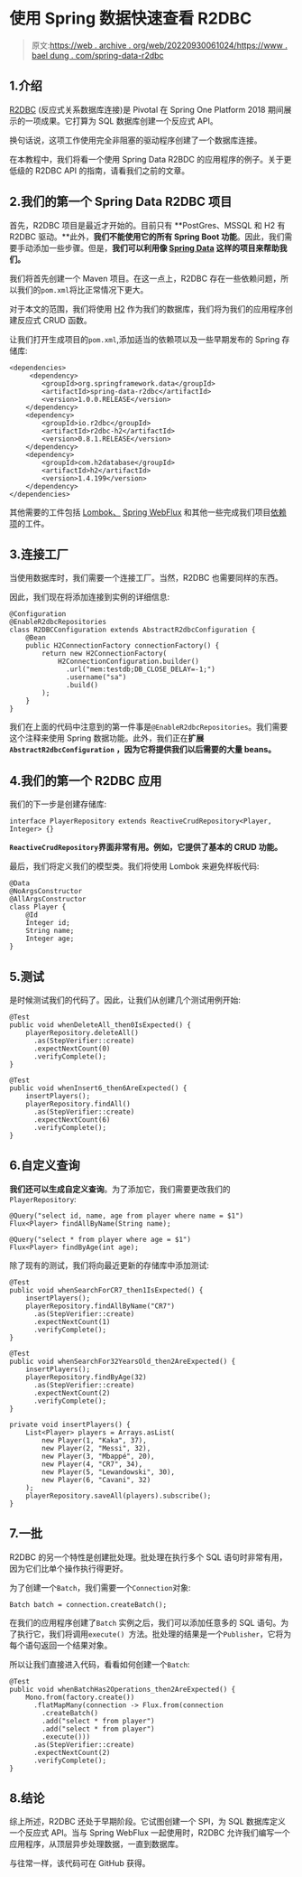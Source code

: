 # 使用 Spring 数据快速查看 R2DBC

> 原文:[https://web . archive . org/web/20220930061024/https://www . bael dung . com/spring-data-r2dbc](https://web.archive.org/web/20220930061024/https://www.baeldung.com/spring-data-r2dbc)

## 1.介绍

[R2DBC](https://web.archive.org/web/20220628092444/https://r2dbc.io/) (反应式关系数据库连接)是 Pivotal 在 Spring One Platform 2018 期间展示的一项成果。它打算为 SQL 数据库创建一个反应式 API。

换句话说，这项工作使用完全非阻塞的驱动程序创建了一个数据库连接。

在本教程中，我们将看一个使用 Spring Data R2BDC 的应用程序的例子。关于更低级的 R2DBC API 的指南，请看我们之前的文章。

## 2.我们的第一个 Spring Data R2DBC 项目

首先，R2DBC 项目是最近才开始的。目前只有 **PostGres、MSSQL 和 H2 有 R2DBC 驱动。**此外，**我们不能使用它的所有 Spring Boot 功能**。因此，我们需要手动添加一些步骤。但是，**我们可以利用像 [Spring Data](/web/20220628092444/https://www.baeldung.com/spring-data) 这样的项目来帮助我们。**

我们将首先创建一个 Maven 项目。在这一点上，R2DBC 存在一些依赖问题，所以我们的`pom.xml`将比正常情况下更大。

对于本文的范围，我们将使用 [H2](https://web.archive.org/web/20220628092444/https://search.maven.org/search?q=g:com.h2database) 作为我们的数据库，我们将为我们的应用程序创建反应式 CRUD 函数。

让我们打开生成项目的`pom.xml`,添加适当的依赖项以及一些早期发布的 Spring 存储库:

```
<dependencies>
     <dependency>
        <groupId>org.springframework.data</groupId>
        <artifactId>spring-data-r2dbc</artifactId>
        <version>1.0.0.RELEASE</version>
    </dependency>
    <dependency>
        <groupId>io.r2dbc</groupId>
        <artifactId>r2dbc-h2</artifactId>
        <version>0.8.1.RELEASE</version>
    </dependency>
    <dependency>
        <groupId>com.h2database</groupId>
        <artifactId>h2</artifactId>
        <version>1.4.199</version>
    </dependency>
</dependencies>
```

其他需要的工件包括 [Lombok、](https://web.archive.org/web/20220628092444/https://search.maven.org/search?q=g:org.projectlombok%20AND%20a:lombok&core=gav) [Spring WebFlux](https://web.archive.org/web/20220628092444/https://search.maven.org/search?q=g:org.springframework.boot%20AND%20a:spring-boot-starter-webflux&core=gav) 和其他一些完成我们项目[依赖项](https://web.archive.org/web/20220628092444/https://github.com/rodrigolgraciano/tutorials/blob/master/spring-5-data-reactive/pom.xml)的工件。

## 3.连接工厂

当使用数据库时，我们需要一个连接工厂。当然，R2DBC 也需要同样的东西。

因此，我们现在将添加连接到实例的详细信息:

```
@Configuration
@EnableR2dbcRepositories
class R2DBCConfiguration extends AbstractR2dbcConfiguration {
    @Bean
    public H2ConnectionFactory connectionFactory() {
        return new H2ConnectionFactory(
            H2ConnectionConfiguration.builder()
              .url("mem:testdb;DB_CLOSE_DELAY=-1;")
              .username("sa")
              .build()
        );
    }
}
```

我们在上面的代码中注意到的第一件事是`@EnableR2dbcRepositories`。我们需要这个注释来使用 Spring 数据功能。此外，我们正在**扩展`AbstractR2dbcConfiguration` ，因为它将提供我们以后需要的大量 beans。**

## 4.我们的第一个 R2DBC 应用

我们的下一步是创建存储库:

```
interface PlayerRepository extends ReactiveCrudRepository<Player, Integer> {}
```

**`ReactiveCrudRepository`界面非常有用。例如，它提供了基本的 CRUD 功能。**

最后，我们将定义我们的模型类。我们将使用 Lombok 来避免样板代码:

```
@Data
@NoArgsConstructor
@AllArgsConstructor
class Player {
    @Id
    Integer id;
    String name;
    Integer age;
}
```

## 5.测试

是时候测试我们的代码了。因此，让我们从创建几个测试用例开始:

```
@Test
public void whenDeleteAll_then0IsExpected() {
    playerRepository.deleteAll()
      .as(StepVerifier::create)
      .expectNextCount(0)
      .verifyComplete();
}

@Test
public void whenInsert6_then6AreExpected() {
    insertPlayers();
    playerRepository.findAll()
      .as(StepVerifier::create)
      .expectNextCount(6)
      .verifyComplete();
}
```

## 6.自定义查询

**我们还可以生成自定义查询**。为了添加它，我们需要更改我们的`PlayerRepository`:

```
@Query("select id, name, age from player where name = $1")
Flux<Player> findAllByName(String name);

@Query("select * from player where age = $1")
Flux<Player> findByAge(int age);
```

除了现有的测试，我们将向最近更新的存储库中添加测试:

```
@Test
public void whenSearchForCR7_then1IsExpected() {
    insertPlayers();
    playerRepository.findAllByName("CR7")
      .as(StepVerifier::create)
      .expectNextCount(1)
      .verifyComplete();
}

@Test
public void whenSearchFor32YearsOld_then2AreExpected() {
    insertPlayers();
    playerRepository.findByAge(32)
      .as(StepVerifier::create)
      .expectNextCount(2)
      .verifyComplete();
}

private void insertPlayers() {
    List<Player> players = Arrays.asList(
        new Player(1, "Kaka", 37),
        new Player(2, "Messi", 32),
        new Player(3, "Mbappé", 20),
        new Player(4, "CR7", 34),
        new Player(5, "Lewandowski", 30),
        new Player(6, "Cavani", 32)
    );
    playerRepository.saveAll(players).subscribe();
} 
```

## 7.一批

R2DBC 的另一个特性是创建批处理。批处理在执行多个 SQL 语句时非常有用，因为它们比单个操作执行得更好。

为了创建一个`Batch`，我们需要一个`Connection`对象:

```
Batch batch = connection.createBatch();
```

在我们的应用程序创建了`Batch` 实例之后，我们可以添加任意多的 SQL 语句。为了执行它，我们将调用`execute() `方法。批处理的结果是一个`Publisher`，它将为每个语句返回一个结果对象。

所以让我们直接进入代码，看看如何创建一个`Batch`:

```
@Test
public void whenBatchHas2Operations_then2AreExpected() {
    Mono.from(factory.create())
      .flatMapMany(connection -> Flux.from(connection
        .createBatch()
        .add("select * from player")
        .add("select * from player")
        .execute()))
      .as(StepVerifier::create)
      .expectNextCount(2)
      .verifyComplete();
}
```

## 8.结论

综上所述，R2DBC 还处于早期阶段。它试图创建一个 SPI，为 SQL 数据库定义一个反应式 API。当与 Spring WebFlux 一起使用时，R2DBC 允许我们编写一个应用程序，从顶层异步处理数据，一直到数据库。

与往常一样，该代码可在 GitHub 获得。